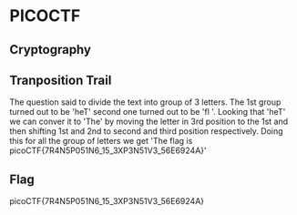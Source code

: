 # PICOCTF

## Cryptography

##  Tranposition Trail
  The question said to divide the text into group of 3 letters. The 1st group turned out to be 'heT' second one turned out to be 'fl '. Looking that 'heT' we can conver it to 'The' by moving the letter in 3rd position to the 1st and then shifting 1st and 2nd to second and third position respectively. Doing this for all the group of letters we get 'The flag is picoCTF{7R4N5P051N6_15_3XP3N51V3_56E6924A}'

## Flag
  picoCTF{7R4N5P051N6_15_3XP3N51V3_56E6924A}
